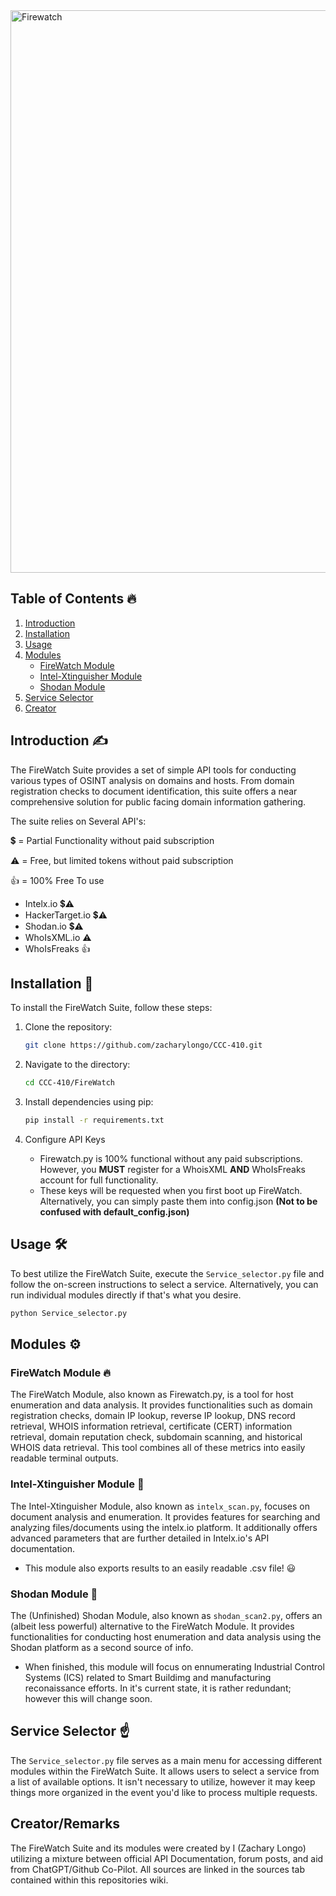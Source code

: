 <img width="900" alt="Firewatch " src="https://github.com/zacharylongo/CCC-410/assets/71234688/0a2fb711-9bfb-4186-9416-cc0cf5e14ff1">

## Table of Contents 🔥

1. [Introduction](#introduction) 
2. [Installation](#installation) 
3. [Usage](#usage) 
4. [Modules](#modules) 
   - [FireWatch Module](#firewatch-module) 
   - [Intel-Xtinguisher Module](#intel-xtinguisher-module) 
   - [Shodan Module](#shodan-module) 
5. [Service Selector](#service-selector) 
6. [Creator](#creator) 

## Introduction<a name="introduction"></a> ✍️

The FireWatch Suite provides a set of simple API tools for conducting various types of OSINT analysis on domains and hosts. From domain registration checks to document identification, this suite offers a near comprehensive solution for public facing domain information gathering.

The suite relies on Several API's:

💲 = Partial Functionality without paid subscription

⚠️ = Free, but limited tokens without paid subscription

👍 = 100% Free To use 

* Intelx.io 💲⚠️
* HackerTarget.io 💲⚠️
* Shodan.io 💲⚠️
* WhoIsXML.io ⚠️
* WhoIsFreaks 👍

## Installation<a name="installation"></a> 🔨

To install the FireWatch Suite, follow these steps:

1. Clone the repository:
   ```bash
   git clone https://github.com/zacharylongo/CCC-410.git
   ```

2. Navigate to the directory:
   ```bash
   cd CCC-410/FireWatch
   ```

3. Install dependencies using pip:
   ```bash
   pip install -r requirements.txt
   ```
4. Configure API Keys
   * Firewatch.py is 100% functional without any paid subscriptions. However, you **MUST** register for a WhoisXML **AND** WhoIsFreaks account for full functionality.
   * These keys will be requested when you first boot up FireWatch. Alternatively, you can simply paste them into config.json **(Not to be confused with default_config.json)**

## Usage<a name="usage"></a> 🛠️

To best utilize the FireWatch Suite, execute the `Service_selector.py` file and follow the on-screen instructions to select a service. Alternatively, you can run individual modules directly if that's what you desire.

```bash
python Service_selector.py
```

## Modules<a name="modules"></a> ⚙️

### FireWatch Module<a name="firewatch-module"></a> 🔥

The FireWatch Module, also known as Firewatch.py, is a tool for host enumeration and data analysis. It provides functionalities such as domain registration checks, domain IP lookup, reverse IP lookup, DNS record retrieval, WHOIS information retrieval, certificate (CERT) information retrieval, domain reputation check, subdomain scanning, and historical WHOIS data retrieval. This tool combines all of these metrics into easily readable terminal outputs.

### Intel-Xtinguisher Module<a name="intel-xtinguisher-module"></a> 🧯

The Intel-Xtinguisher Module, also known as `intelx_scan.py`, focuses on document analysis and enumeration. It provides features for searching and analyzing files/documents using the intelx.io platform. It additionally offers advanced parameters that are further detailed in Intelx.io's API documentation.

 * This module also exports results to an easily readable .csv file! 😃

### Shodan Module<a name="shodan-module"></a> 🚧

The (Unfinished) Shodan Module, also known as `shodan_scan2.py`, offers an (albeit less powerful) alternative to the FireWatch Module. It provides functionalities for conducting host enumeration and data analysis using the Shodan platform as a second source of info.
 
* When finished, this module will focus on ennumerating Industrial Control Systems (ICS) related to Smart Buildimg and manufacturing reconaissance efforts. In it's current state, it is rather redundant; however this will change soon.

## Service Selector<a name="service-selector"></a> ☝️

The `Service_selector.py` file serves as a main menu for accessing different modules within the FireWatch Suite. It allows users to select a service from a list of available options. It isn't necessary to utilize, however it may keep things more organized in the event you'd like to process multiple requests.

## Creator/Remarks<a name="creator"></a>

The FireWatch Suite and its modules were created by I (Zachary Longo) utilizing a mixture between official API Documentation, forum posts, and aid from ChatGPT/Github Co-Pilot. All sources are linked in the sources tab contained within this repositories wiki.

